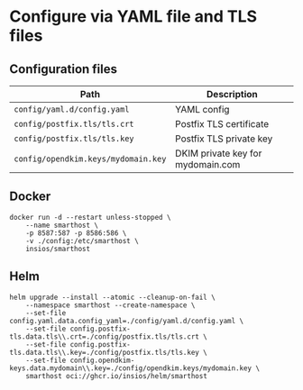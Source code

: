 # Configure via YAML file and TLS files

## Configuration files

| Path                                  | Description                       |
| ------------------------------------- | --------------------------------- |
| `config/yaml.d/config.yaml`           | YAML config                       |
| `config/postfix.tls/tls.crt`          | Postfix TLS certificate           |
| `config/postfix.tls/tls.key`          | Postfix TLS private key           |
| `config/opendkim.keys/mydomain.key`   | DKIM private key for mydomain.com |

## Docker

```shell
docker run -d --restart unless-stopped \
    --name smarthost \
    -p 8587:587 -p 8586:586 \
    -v ./config:/etc/smarthost \
    insios/smarthost
```

## Helm

```shell
helm upgrade --install --atomic --cleanup-on-fail \
    --namespace smarthost --create-namespace \
    --set-file config.yaml.data.config_yaml=./config/yaml.d/config.yaml \
    --set-file config.postfix-tls.data.tls\\.crt=./config/postfix.tls/tls.crt \
    --set-file config.postfix-tls.data.tls\\.key=./config/postfix.tls/tls.key \
    --set-file config.opendkim-keys.data.mydomain\\.key=./config/opendkim.keys/mydomain.key \
    smarthost oci://ghcr.io/insios/helm/smarthost
```
